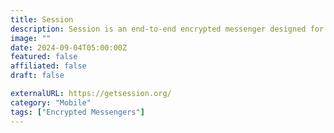 ```yaml
---
title: Session
description: Session is an end-to-end encrypted messenger designed for people who want privacy and freedom from any forms of surveillance.
image: ""
date: 2024-09-04T05:00:00Z
featured: false
affiliated: false
draft: false

externalURL: https://getsession.org/
category: "Mobile"
tags: ["Encrypted Messengers"]
---
```

